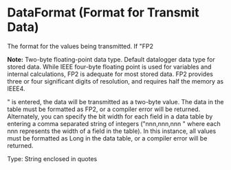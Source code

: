 # DataFormat (Format for Transmit Data)

The format for the values being transmitted. If "FP2

**Note:** Two-byte floating-point data type. Default datalogger data type for stored data. While IEEE four-byte floating point is used for variables and internal calculations, FP2 is adequate for most stored data. FP2 provides three or four significant digits of resolution, and requires half the memory as IEEE4.

" is entered, the data will be transmitted as a two-byte value. The data in the table must be formatted as FP2, or a compiler error will be returned. Alternately, you can specify the bit width for each field in a data table by entering a comma separated string of integers ("nnn,nnn,nnn " where each nnn represents the width of a field in the table). In this instance, all values must be formatted as Long in the data table, or a compiler error will be returned.

Type: String enclosed in quotes
